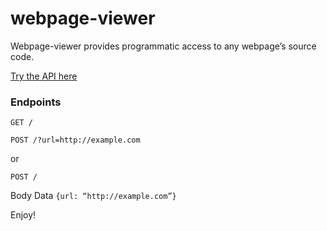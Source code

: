 # webpage-viewer

Webpage-viewer provides programmatic access to any webpage’s source code.


[Try the API here](https://webpage-viewer.herokuapp.com/)

### Endpoints

```GET /```

```POST /?url=http://example.com```

or 

```POST /``` 

Body Data
```{url: “http://example.com”}```

Enjoy!
